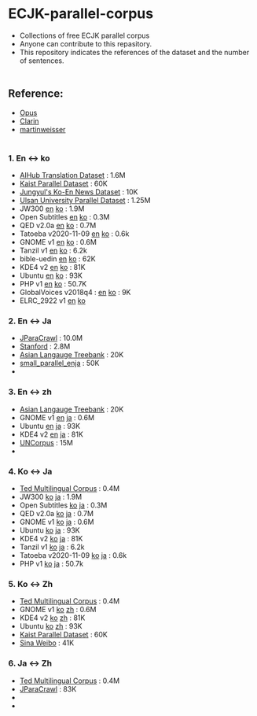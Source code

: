 # ECJK-parallel-corpus
- Collections of free ECJK parallel corpus
- Anyone can contribute to this repasitory.
- This repository indicates the references of the dataset and the number of sentences.
<br><br>

## Reference:
- [Opus](http://opus.nlpl.eu/)
- [Clarin](https://www.clarin.eu/resource-families/parallel-corpora)
- [martinweisser](http://martinweisser.org/corpora_site/corpora2.html)
<br><br>

### 1. En ↔ ko
- [AIHub Translation Dataset](https://aihub.or.kr/aidata/87) : 1.6M
- [Kaist Parallel Dataset](http://semanticweb.kaist.ac.kr/home/index.php/KAIST_Corpus) : 60K
- [Jungyul's Ko-En News Dataset](https://github.com/jungyeul/korean-parallel-corpora) : 10K
- [Ulsan University Parallel Dataset](https://github.com/nqphuoc/UKren) : 1.25M
- JW300 [en](https://object.pouta.csc.fi/OPUS-JW300/v1/raw/en.zip) [ko](https://object.pouta.csc.fi/OPUS-JW300/v1/raw/ko.zip) : 1.9M
- Open Subtitles [en](https://object.pouta.csc.fi/OPUS-OpenSubtitles/v2018/raw/en.zip) [ko](https://object.pouta.csc.fi/OPUS-OpenSubtitles/v2018/raw/ko.zip) : 0.3M
- QED v2.0a [en](https://object.pouta.csc.fi/OPUS-QED/v2.0a/raw/en.zip) [ko](https://object.pouta.csc.fi/OPUS-QED/v2.0a/raw/ko.zip) : 0.7M
- Tatoeba v2020-11-09	[en](https://object.pouta.csc.fi/OPUS-Tatoeba/v2020-11-09/raw/en.zip) [ko](https://object.pouta.csc.fi/OPUS-Tatoeba/v2020-11-09/raw/ko.zip) : 0.6k
- GNOME v1 [en](https://object.pouta.csc.fi/OPUS-GNOME/v1/raw/en.zip) [ko](https://object.pouta.csc.fi/OPUS-GNOME/v1/raw/ko.zip) : 0.6M 
- Tanzil v1 [en](https://object.pouta.csc.fi/OPUS-Tanzil/v1/raw/en.zip) [ko](https://object.pouta.csc.fi/OPUS-Tanzil/v1/raw/ko.zip) : 6.2k	
- bible-uedin [en](https://object.pouta.csc.fi/OPUS-bible-uedin/v1/raw/en.zip) [ko](https://object.pouta.csc.fi/OPUS-bible-uedin/v1/raw/ko.zip) : 62K
- KDE4 v2 [en](https://object.pouta.csc.fi/OPUS-KDE4/v2/raw/en.zip) [ko](https://object.pouta.csc.fi/OPUS-KDE4/v2/raw/ko.zip) : 81K
- Ubuntu [en](https://object.pouta.csc.fi/OPUS-Ubuntu/v14.10/raw/en.zip) [ko](https://object.pouta.csc.fi/OPUS-Ubuntu/v14.10/raw/ko.zip) : 93K
- PHP v1 [en](https://object.pouta.csc.fi/OPUS-Tatoeba/v2020-11-09/raw/en.zip) [ko](https://object.pouta.csc.fi/OPUS-Tatoeba/v2020-11-09/raw/ko.zip) : 50.7K
- GlobalVoices v2018q4 : [en](https://object.pouta.csc.fi/OPUS-GlobalVoices/v2018q4/raw/en.zip) [ko](https://object.pouta.csc.fi/OPUS-GlobalVoices/v2018q4/raw/ko.zip) : 9K
- ELRC_2922 v1 [en](https://object.pouta.csc.fi/OPUS-ELRC_2922/v1/raw/en.zip) [ko](https://object.pouta.csc.fi/OPUS-ELRC_2922/v1/raw/ko.zip)

### 2. En ↔ Ja
- [JParaCrawl](http://www.kecl.ntt.co.jp/icl/lirg/jparacrawl/) : 10.0M
- [Stanford](https://nlp.stanford.edu/projects/jesc/) : 2.8M
- [Asian Langauge Treebank](https://www2.nict.go.jp/astrec-att/member/mutiyama/ALT/) : 20K
- [small_parallel_enja](https://github.com/odashi/small_parallel_enja) : 50K
- 

### 3. En ↔ zh
- [Asian Langauge Treebank](https://www2.nict.go.jp/astrec-att/member/mutiyama/ALT/) : 20K
- GNOME v1 [en](https://object.pouta.csc.fi/OPUS-GNOME/v1/raw/en.zip) [ja](https://object.pouta.csc.fi/OPUS-GNOME/v1/raw/ja.zip) : 0.6M 
- Ubuntu [en](https://object.pouta.csc.fi/OPUS-Ubuntu/v14.10/raw/en.zip) [ja](https://object.pouta.csc.fi/OPUS-Ubuntu/v14.10/raw/ja.zip) : 93K
- KDE4 v2 [en](https://object.pouta.csc.fi/OPUS-KDE4/v2/raw/en.zip) [ja](https://object.pouta.csc.fi/OPUS-KDE4/v2/raw/ja.zip) : 81K
- [UNCorpus](https://conferences.unite.un.org/uncorpus) : 15M
- 

### 4. Ko ↔ Ja
- [Ted Multilingual Corpus](https://github.com/ajinkyakulkarni14/TED-Multilingual-Parallel-Corpus) : 0.4M
- JW300 [ko](https://object.pouta.csc.fi/OPUS-JW300/v1/raw/ko.zip) [ja](https://object.pouta.csc.fi/OPUS-JW300/v1/raw/ja.zip) : 1.9M
- Open Subtitles [ko](https://object.pouta.csc.fi/OPUS-OpenSubtitles/v2018/raw/ko.zip) [ja](https://object.pouta.csc.fi/OPUS-OpenSubtitles/v2018/raw/ja.zip) : 0.3M
- QED v2.0a [ko](https://object.pouta.csc.fi/OPUS-QED/v2.0a/raw/ko.zip) [ja](https://object.pouta.csc.fi/OPUS-QED/v2.0a/raw/ja.zip) : 0.7M
- GNOME v1 [ko](https://object.pouta.csc.fi/OPUS-GNOME/v1/raw/ko.zip) [ja](https://object.pouta.csc.fi/OPUS-GNOME/v1/raw/ja.zip) : 0.6M 
- Ubuntu [ko](https://object.pouta.csc.fi/OPUS-Ubuntu/v14.10/raw/ko.zip) [ja](https://object.pouta.csc.fi/OPUS-Ubuntu/v14.10/raw/ja.zip) : 93K
- KDE4 v2 [ko](https://object.pouta.csc.fi/OPUS-KDE4/v2/raw/ko.zip) [ja](https://object.pouta.csc.fi/OPUS-KDE4/v2/raw/ja.zip) : 81K
- Tanzil v1 [ko](https://object.pouta.csc.fi/OPUS-Tanzil/v1/raw/ko.zip) [ja](https://object.pouta.csc.fi/OPUS-Tanzil/v1/raw/ja.zip) : 6.2k	
- Tatoeba v2020-11-09	[ko](https://object.pouta.csc.fi/OPUS-Tatoeba/v2020-11-09/raw/ko.zip) [ja](https://object.pouta.csc.fi/OPUS-Tatoeba/v2020-11-09/raw/ja.zip) : 0.6k
- PHP v1 [ko](https://object.pouta.csc.fi/OPUS-Tatoeba/v2020-11-09/raw/ko.zip) [ja](https://object.pouta.csc.fi/OPUS-Tatoeba/v2020-11-09/raw/ja.zip) : 50.7k

### 5. Ko ↔ Zh
- [Ted Multilingual Corpus](https://github.com/ajinkyakulkarni14/TED-Multilingual-Parallel-Corpus) : 0.4M
- GNOME v1 [ko](https://object.pouta.csc.fi/OPUS-GNOME/v1/raw/ko.zip) [zh](https://object.pouta.csc.fi/OPUS-GNOME/v1/raw/zh.zip) : 0.6M 
- KDE4 v2 [ko](https://object.pouta.csc.fi/OPUS-KDE4/v2/raw/ko.zip) [zh](https://object.pouta.csc.fi/OPUS-KDE4/v2/raw/zh.zip) : 81K
- Ubuntu [ko](https://object.pouta.csc.fi/OPUS-Ubuntu/v14.10/raw/ko.zip) [zh](https://object.pouta.csc.fi/OPUS-Ubuntu/v14.10/raw/zh.zip) : 93K
- [Kaist Parallel Dataset](http://semanticweb.kaist.ac.kr/home/index.php/KAIST_Corpus) : 60K
- [Sina Weibo](http://www.cs.cmu.edu/~lingwang/microtopia/#weibo) : 41K

### 6. Ja ↔ Zh
- [Ted Multilingual Corpus](https://github.com/ajinkyakulkarni14/TED-Multilingual-Parallel-Corpus) : 0.4M
- [JParaCrawl](http://www.kecl.ntt.co.jp/icl/lirg/jparacrawl/) : 83K
- 
- 
